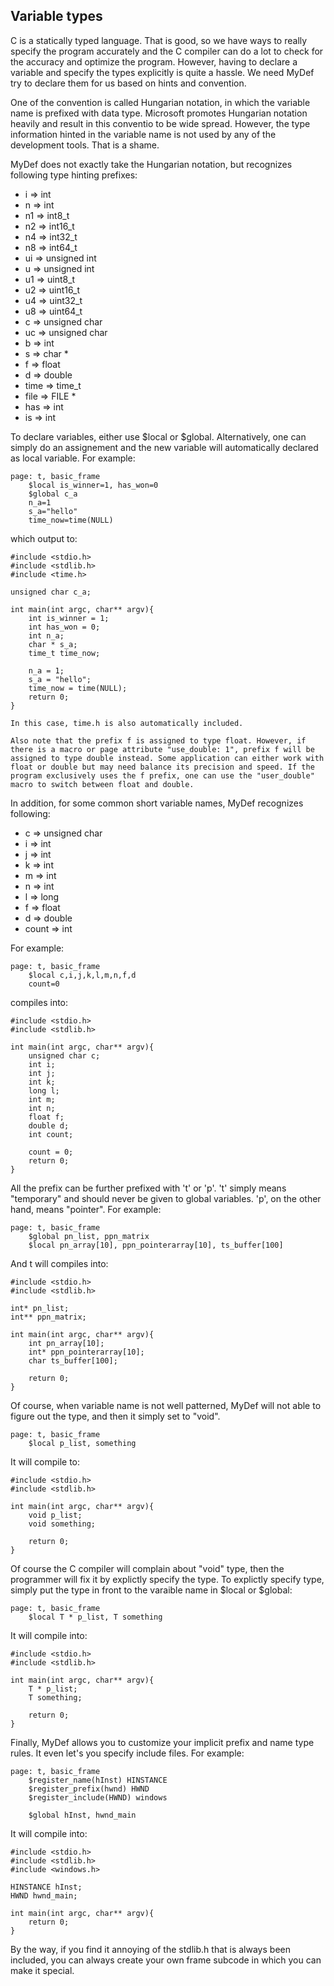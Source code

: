 Variable types
--------------

C is a statically typed language. That is good, so we have ways to really specify the program accurately and the C compiler can do a lot to check for the accuracy and optimize the program. However, having to declare a variable and specify the types explicitly is quite a hassle. We need MyDef try to declare them for us based on hints and convention.

One of the convention is called Hungarian notation, in which the variable name is prefixed with data type. Microsoft promotes Hungarian notation heavily and result in this conventio to be wide spread. However, the type information hinted in the variable name is not used by any of the development tools. That is a shame. 

MyDef does not exactly take the Hungarian notation, but recognizes following type hinting prefixes:

* i => int
* n => int
* n1 => int8_t
* n2 => int16_t
* n4 => int32_t
* n8 => int64_t
* ui => unsigned int
* u => unsigned int
* u1 => uint8_t
* u2 => uint16_t
* u4 => uint32_t
* u8 => uint64_t
* c => unsigned char
* uc => unsigned char
* b => int
* s => char *
* f => float
* d => double
* time => time_t
* file => FILE *
* has => int
* is => int

To declare variables, either use $local or $global. Alternatively, one can simply do an assignement and the new variable will automatically declared as local variable.
For example:
```
page: t, basic_frame
    $local is_winner=1, has_won=0
    $global c_a
    n_a=1
    s_a="hello"
    time_now=time(NULL)
```
which output to:
```
#include <stdio.h>
#include <stdlib.h>
#include <time.h>

unsigned char c_a;

int main(int argc, char** argv){
    int is_winner = 1;
    int has_won = 0;
    int n_a;
    char * s_a;
    time_t time_now;

    n_a = 1;
    s_a = "hello";
    time_now = time(NULL);
    return 0;
}

In this case, time.h is also automatically included.

Also note that the prefix f is assigned to type float. However, if there is a macro or page attribute "use_double: 1", prefix f will be assigned to type double instead. Some application can either work with float or double but may need balance its precision and speed. If the program exclusively uses the f prefix, one can use the "user_double" macro to switch between float and double. 

```
In addition, for some common short variable names, MyDef recognizes following:
* c => unsigned char
* i => int
* j => int
* k => int
* m => int
* n => int
* l => long
* f => float
* d => double
* count => int

For example:
```
page: t, basic_frame
    $local c,i,j,k,l,m,n,f,d
    count=0
```
compiles into:
```
#include <stdio.h>
#include <stdlib.h>

int main(int argc, char** argv){
    unsigned char c;
    int i;
    int j;
    int k;
    long l;
    int m;
    int n;
    float f;
    double d;
    int count;

    count = 0;
    return 0;
}

```

All the prefix can be further prefixed with 't' or 'p'. 't' simply means "temporary" and should never be given to global variables. 'p', on the other hand, means "pointer". For example:
```
page: t, basic_frame
    $global pn_list, ppn_matrix
    $local pn_array[10], ppn_pointerarray[10], ts_buffer[100]
```
And t will compiles into:
```
#include <stdio.h>
#include <stdlib.h>

int* pn_list;
int** ppn_matrix;

int main(int argc, char** argv){
    int pn_array[10];
    int* ppn_pointerarray[10];
    char ts_buffer[100];

    return 0;
}

```

Of course, when variable name is not well patterned, MyDef will not able to figure out the type, and then it simply set to "void".
```
page: t, basic_frame
    $local p_list, something
```
It will compile to:
```
#include <stdio.h>
#include <stdlib.h>

int main(int argc, char** argv){
    void p_list;
    void something;

    return 0;
}

```
Of course the C compiler will complain about "void" type, then the programmer will fix it by explictly specify the type. To explictly specify type, simply put the type in front to the varaible name in $local or $global:
```
page: t, basic_frame
    $local T * p_list, T something

```
It will compile into:
```
#include <stdio.h>
#include <stdlib.h>

int main(int argc, char** argv){
    T * p_list;
    T something;

    return 0;
}

```

Finally, MyDef allows you to customize your implicit prefix and name type rules. It even let's you specify include files. For example:
```
page: t, basic_frame
    $register_name(hInst) HINSTANCE
    $register_prefix(hwnd) HWND
    $register_include(HWND) windows

    $global hInst, hwnd_main

```
It will compile into:
```
#include <stdio.h>
#include <stdlib.h>
#include <windows.h>

HINSTANCE hInst;
HWND hwnd_main;

int main(int argc, char** argv){
    return 0;
}

```

By the way, if you find it annoying of the stdlib.h that is always been included, you can always create your own frame subcode in which you can make it special.
